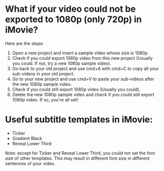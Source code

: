 # What if your video could not be exported to 1080p (only 720p) in iMovie?

Here are the steps:

1. Open a new project and insert a sample video whose size is 1080p.
2. Check if you could export 1080p video from this new project (Usually you could. If not, try a new 1080p sample video).
3. Go back to your old project and use cmd+A with cmd+C to copy all your sub-videos in your old project.
4. Go to your new project and use cmd+V to paste your sub-videos after the new 1080p sample video.
5. Check if you could still export 1080p video (Usually you could).
6. Delete the new 1080p sample video and check if you could still export 1080p video. If so, you're all set!



# Useful subtitle templates in iMovie:

- Ticker
- Gradient Black
- Reveal Lower Third

Note: except for Ticker and Reveal Lower Third, you could not set the font size of other templates. This may result in different font size in different sentences of your video.


